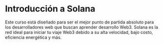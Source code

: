 # Introducción a Solana

Este curso está diseñado para ser el mejor punto de partida absoluto para los desarrolladores web que buscan aprender desarrollo Web3. Solana es la red ideal para iniciar tu viaje Web3 debido a su alta velocidad, bajo costo, eficiencia energética y más.